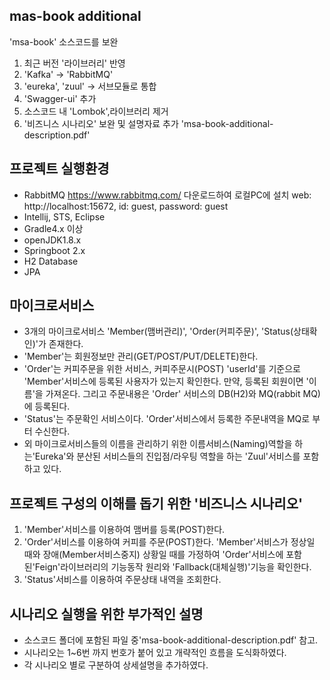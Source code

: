 ## mas-book additional

   'msa-book' 소스코드를 보완

   1. 최근 버전 '라이브러리' 반영
   2. 'Kafka' -> 'RabbitMQ'
   3. 'eureka', 'zuul' -> 서브모듈로 통합
   4. 'Swagger-ui' 추가
   5. 소스코드 내 'Lombok',라이브러리 제거
   6. '비즈니스 시나리오' 보완 및 설명자료 추가 'msa-book-additional-description.pdf'

## 프로젝트 실행환경

 - RabbitMQ https://www.rabbitmq.com/ 다운로드하여 로컬PC에 설치
   web: http://localhost:15672, id: guest, password: guest
 - Intellij, STS, Eclipse
 - Gradle4.x 이상
 - openJDK1.8.x
 - Springboot 2.x
 - H2 Database
 - JPA
 
## 마이크로서비스

 - 3개의 마이크로서비스 'Member(맴버관리)', 'Order(커피주문)', 'Status(상태확인)'가 존재한다. 
 - 'Member'는 회원정보만 관리(GET/POST/PUT/DELETE)한다.
 - 'Order'는 커피주문을 위한 서비스, 커피주문시(POST) 'userId'를 기준으로 'Member'서비스에 등록된 사용자가 있는지 확인한다.
    만약, 등록된 회원이면 '이름'을 가져온다. 그리고 주문내용은 'Order' 서비스의 DB(H2)와 MQ(rabbit MQ)에 등록된다.
 - 'Status'는 주문확인 서비스이다.
   'Order'서비스에서 등록한 주문내역을 MQ로 부터 수신한다.
 - 외 마이크로서비스들의 이름을 관리하기 위한 이름서비스(Naming)역할을 하는'Eureka'와 분산된 서비스들의 
   진입점/라우팅 역할을 하는 'Zuul'서비스를 포함하고 있다.
 
## 프로젝트 구성의 이해를 돕기 위한 '비즈니스 시나리오'
 
  1. 'Member'서비스를 이용하여 맴버를 등록(POST)한다.
  2. 'Order'서비스를 이용하여 커피를 주문(POST)한다. 
     'Member'서비스가 정상일 때와 장애(Member서비스중지) 상황일 때를 가정하여
     'Order'서비스에 포함된'Feign'라이브러리의 기능동작 원리와
     'Fallback(대체실행)'기능을 확인한다.
  3. 'Status'서비스를 이용하여 주문상태 내역을 조회한다.
    

## 시나리오 실행을 위한 부가적인 설명
  
  - 소스코드 폴더에 포함된 파일 중'msa-book-additional-description.pdf' 참고.
  - 시나리오는 1~6번 까지 번호가 붙어 있고 개략적인 흐름을 도식화하였다.
  - 각 시나리오 별로 구분하여 상세설명을 추가하였다.
